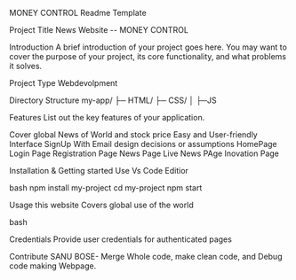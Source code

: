 MONEY CONTROL 
Readme Template

Project Title
News Website -- MONEY CONTROL 

Introduction
A brief introduction of your project goes here. You may want to cover the purpose of your project, its core functionality, and what problems it solves.

Project Type
Webdevolpment

Directory Structure
my-app/ ├─ HTML/ ├─ CSS/ │ ├─JS



Features
List out the key features of your application.

Cover global News of World and stock price
Easy and User-friendly Interface
SignUp With Email
design decisions or assumptions
HomePage Login Page Registration Page News Page Live News PAge Inovation Page

Installation & Getting started
Use Vs Code Editior

bash npm install my-project cd my-project npm start

Usage
this website Covers global use of the world

bash



Credentials
Provide user credentials for authenticated pages

Contribute
SANU BOSE- Merge Whole code, make clean code, and Debug code making  Webpage. 
